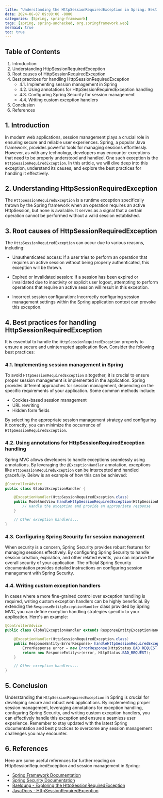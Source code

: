 ```yaml
---
title: "Understanding the HttpSessionRequiredException in Spring: Best Practices for Secure Session Management"
date: 2024-06-07 09:00:00 -0000
categories: [Spring, spring-framework]
tags: [spring, spring-unchecked, org.springframework.web]
mermaid: true
toc: true
---
```



## Table of Contents
1. Introduction
2. Understanding HttpSessionRequiredException
3. Root causes of HttpSessionRequiredException
4. Best practices for handling HttpSessionRequiredException
    - 4.1. Implementing session management in Spring
    - 4.2. Using annotations for HttpSessionRequiredException handling
    - 4.3. Configuring Spring Security for session management
    - 4.4. Writing custom exception handlers
5. Conclusion
6. References

## 1. Introduction
In modern web applications, session management plays a crucial role in ensuring secure and reliable user experiences. Spring, a popular Java framework, provides powerful tools for managing sessions effortlessly. However, as with any technology, developers may encounter exceptions that need to be properly understood and handled. One such exception is the `HttpSessionRequiredException`. In this article, we will dive deep into this exception, understand its causes, and explore the best practices for handling it effectively.

## 2. Understanding HttpSessionRequiredException
The `HttpSessionRequiredException` is a runtime exception specifically thrown by the Spring framework when an operation requires an active HttpSession, but none is available. It serves as a signal that a certain operation cannot be performed without a valid session established.

## 3. Root causes of HttpSessionRequiredException
The `HttpSessionRequiredException` can occur due to various reasons, including:

- Unauthenticated access: If a user tries to perform an operation that requires an active session without being properly authenticated, this exception will be thrown.

- Expired or invalidated session: If a session has been expired or invalidated due to inactivity or explicit user logout, attempting to perform operations that require an active session will result in this exception.

- Incorrect session configuration: Incorrectly configuring session management settings within the Spring application context can provoke this exception.

## 4. Best practices for handling HttpSessionRequiredException
It is essential to handle the `HttpSessionRequiredException` properly to ensure a secure and uninterrupted application flow. Consider the following best practices:

### 4.1. Implementing session management in Spring
To avoid `HttpSessionRequiredException` altogether, it is crucial to ensure proper session management is implemented in the application. Spring provides different approaches for session management, depending on the specific requirements of your application. Some common methods include:

- Cookies-based session management
- URL rewriting
- Hidden form fields

By selecting the appropriate session management strategy and configuring it correctly, you can minimize the occurrence of `HttpSessionRequiredException`.

### 4.2. Using annotations for HttpSessionRequiredException handling
Spring MVC allows developers to handle exceptions seamlessly using annotations. By leveraging the `@ExceptionHandler` annotation, exceptions like `HttpSessionRequiredException` can be intercepted and handled gracefully. Below is an example of how this can be achieved:

```java
@ControllerAdvice
public class GlobalExceptionHandler {

    @ExceptionHandler(HttpSessionRequiredException.class)
    public ModelAndView handleHttpSessionRequiredException(HttpSessionRequiredException ex) {
        // Handle the exception and provide an appropriate response
    }

    // Other exception handlers...
}
```

### 4.3. Configuring Spring Security for session management
When security is a concern, Spring Security provides robust features for managing sessions effectively. By configuring Spring Security to handle session creation, expiration, and other related events, you can improve the overall security of your application. The official Spring Security documentation provides detailed instructions on configuring session management with Spring Security.

### 4.4. Writing custom exception handlers
In cases where a more fine-grained control over exception handling is required, writing custom exception handlers can be highly beneficial. By extending the `ResponseEntityExceptionHandler` class provided by Spring MVC, you can define exception handling strategies specific to your application. Here's an example:

```java
@ControllerAdvice
public class GlobalExceptionHandler extends ResponseEntityExceptionHandler {

    @ExceptionHandler(HttpSessionRequiredException.class)
    public ResponseEntity<ErrorResponse> handleHttpSessionRequiredException(HttpSessionRequiredException ex) {
        ErrorResponse error = new ErrorResponse(HttpStatus.BAD_REQUEST, ex.getMessage());
        return new ResponseEntity<>(error, HttpStatus.BAD_REQUEST);
    }

    // Other exception handlers...
}
```

## 5. Conclusion
Understanding the `HttpSessionRequiredException` in Spring is crucial for developing secure and robust web applications. By implementing proper session management, leveraging annotations for exception handling, configuring Spring Security, and writing custom exception handlers, you can effectively handle this exception and ensure a seamless user experience. Remember to stay updated with the latest Spring documentation and best practices to overcome any session management challenges you may encounter.

## 6. References
Here are some useful references for further reading on HttpSessionRequiredException and session management in Spring:

- [Spring Framework Documentation](https://docs.spring.io/spring-framework/docs/current/reference/html/web.html#mvc-ann-exceptionhandler)
- [Spring Security Documentation](https://docs.spring.io/spring-security/site/docs/current/reference/html5/#session-mgmt)
- [Baeldung - Exploring the HttpSessionRequiredException](https://www.baeldung.com/spring-http-session-required-exception)
- [JavaDocs - HttpSessionRequiredException](https://docs.spring.io/spring-framework/docs/current/javadoc-api/org/springframework/web/HttpSessionRequiredException.html)
